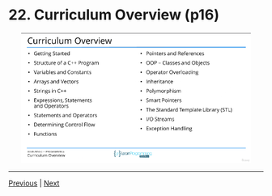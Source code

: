 # 22. Curriculum Overview (p16)

<p align="center" >
    <img src="../images/22_Curriculum-Overview.png" width="90%" >
</p> 



---

[Previous](./21_Using-the-Included-Source-Code-Course-Resources.md) | [Next](./23_Overview-of-the-Section-Challenge-Exercises.md)
